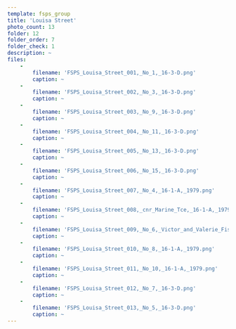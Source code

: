 ```yaml
---
template: fsps_group
title: 'Louisa Street'
photo_count: 13
folder: 12
folder_order: 7
folder_check: 1
description: ~
files:
    -
        filename: 'FSPS_Louisa_Street_001,_No_1,_16-3-D.png'
        caption: ~
    -
        filename: 'FSPS_Louisa_Street_002,_No_3,_16-3-D.png'
        caption: ~
    -
        filename: 'FSPS_Louisa_Street_003,_No_9,_16-3-D.png'
        caption: ~
    -
        filename: 'FSPS_Louisa_Street_004,_No_11,_16-3-D.png'
        caption: ~
    -
        filename: 'FSPS_Louisa_Street_005,_No_13,_16-3-D.png'
        caption: ~
    -
        filename: 'FSPS_Louisa_Street_006,_No_15,_16-3-D.png'
        caption: ~
    -
        filename: 'FSPS_Louisa_Street_007,_No_4,_16-1-A,_1979.png'
        caption: ~
    -
        filename: 'FSPS_Louisa_Street_008,_cnr_Marine_Tce,_16-1-A,_1979.png'
        caption: ~
    -
        filename: 'FSPS_Louisa_Street_009,_No_6,_Victor_and_Valerie_Fisher,_16-1-A,_1979.png'
        caption: ~
    -
        filename: 'FSPS_Louisa_Street_010,_No_8,_16-1-A,_1979.png'
        caption: ~
    -
        filename: 'FSPS_Louisa_Street_011,_No_10,_16-1-A,_1979.png'
        caption: ~
    -
        filename: 'FSPS_Louisa_Street_012,_No_7,_16-3-D.png'
        caption: ~
    -
        filename: 'FSPS_Louisa_Street_013,_No_5,_16-3-D.png'
        caption: ~
---
```

